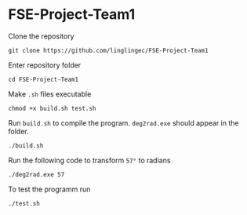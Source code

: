 # FSE-Project-Team1

Clone the repository

```commandline
git clone https://github.com/linglingec/FSE-Project-Team1
```

Enter repository folder

```commandline
cd FSE-Project-Team1
```

Make `.sh` files executable

```
chmod +x build.sh test.sh
```

Run `build.sh` to compile the program. `deg2rad.exe` should appear in the folder. 

```commandline
./build.sh
```

Run the following code to transform `57°` to radians

```commandline
./deg2rad.exe 57
```

To test the programm run 

```commandline
./test.sh
```
